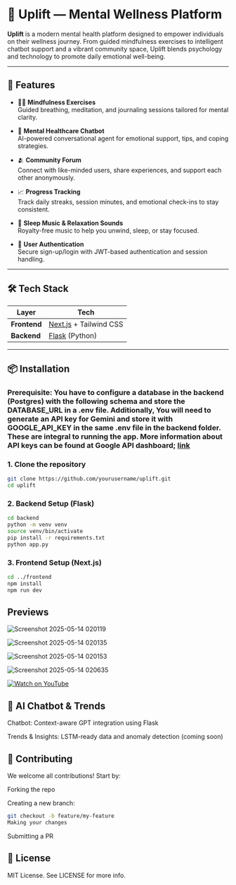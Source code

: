 # 🌿 Uplift — Mental Wellness Platform

**Uplift** is a modern mental health platform designed to empower individuals on their wellness journey. From guided mindfulness exercises to intelligent chatbot support and a vibrant community space, Uplift blends psychology and technology to promote daily emotional well-being.

---

## 🚀 Features

- 🧘‍♀️ **Mindfulness Exercises**  
  Guided breathing, meditation, and journaling sessions tailored for mental clarity.

- 💬 **Mental Healthcare Chatbot**  
  AI-powered conversational agent for emotional support, tips, and coping strategies.

- 🫂 **Community Forum**  
  Connect with like-minded users, share experiences, and support each other anonymously.

- 📈 **Progress Tracking**  
  Track daily streaks, session minutes, and emotional check-ins to stay consistent.

- 🎵 **Sleep Music & Relaxation Sounds**  
  Royalty-free music to help you unwind, sleep, or stay focused.

- 🔐 **User Authentication**  
  Secure sign-up/login with JWT-based authentication and session handling.

---

## 🛠️ Tech Stack

| Layer        | Tech                                       |
|--------------|--------------------------------------------|
| **Frontend** | [Next.js](https://nextjs.org/) + Tailwind CSS |
| **Backend**  | [Flask](https://flask.palletsprojects.com/en/stable/) (Python) |
---

## 📦 Installation

### Prerequisite: You have to configure a database in the backend (Postgres) with the following schema and store the DATABASE_URL in a .env file. Additionally, You will need to generate an API key for Gemini and store it with GOOGLE_API_KEY in the same .env file in the backend folder. These are integral to running the app. More information about API keys can be found at Google API dashboard; [link](https://ai.google.dev/gemini-api/docs)

### 1. Clone the repository

```bash
git clone https://github.com/yourusername/uplift.git
cd uplift
```

### 2. Backend Setup (Flask)

```bash
cd backend
python -m venv venv
source venv/bin/activate
pip install -r requirements.txt
python app.py
```

### 3. Frontend Setup (Next.js)

```bash
cd ../frontend
npm install
npm run dev
```

## Previews
![Screenshot 2025-05-14 020119](https://github.com/user-attachments/assets/6a4323ca-cea9-448e-8a34-1a70c305fba0)

![Screenshot 2025-05-14 020135](https://github.com/user-attachments/assets/0b26457e-9ffc-46ef-b167-c3a64f67c1e8)

![Screenshot 2025-05-14 020153](https://github.com/user-attachments/assets/9be51d3b-9ff5-44eb-8eac-2d18fc9ba434)

![Screenshot 2025-05-14 020635](https://github.com/user-attachments/assets/7c8162c3-187c-4b46-9dbc-255769321af9)

[![Watch on YouTube](https://img.youtube.com/vi/lyDl0EGybyw/maxresdefault.jpg)](https://www.youtube.com/watch?v=lyDl0EGybyw)


## 🧠 AI Chatbot & Trends
Chatbot: Context-aware GPT integration using Flask

Trends & Insights: LSTM-ready data and anomaly detection (coming soon)

## 🤝 Contributing
We welcome all contributions! Start by:

Forking the repo

Creating a new branch:

```bash
git checkout -b feature/my-feature
Making your changes
```
Submitting a PR

## 📃 License
MIT License. See LICENSE for more info.
